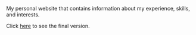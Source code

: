 My personal website that contains information about my experience, skills, and interests. 

Click [here](http://www-scf.usc.edu/~asrorov/) to see the final version. 
